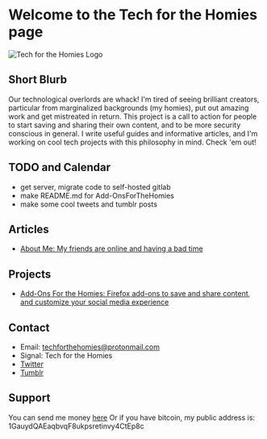 # Welcome to the Tech for the Homies page

![Tech for the Homies Logo](https://i.imgur.com/Qc550G7.png)

## Short Blurb
Our technological overlords are whack! I'm tired of seeing brilliant creators, particular from marginalized backgrounds (my homies), put out amazing work and get mistreated in return. This project is a call to action for people to start saving and sharing their own content, and to be more security conscious in general. I write useful guides and informative articles, and I'm working on cool tech projects with this philosophy in mind. Check 'em out!

## TODO and Calendar
* get server, migrate code to self-hosted gitlab
* make README.md for Add-OnsForTheHomies
* make some cool tweets and tumblr posts

## Articles
* [About Me: My friends are online and having a bad time](https://rentry.co/techforthehomies_aboutme)

## Projects
* [Add-Ons For the Homies: Firefox add-ons to save and share content, and customize your social media experience](https://github.com/techforthehomies/Add-OnsForTheHomies)

## Contact
* Email: techforthehomies@protonmail.com
* Signal: Tech for the Homies
* [Twitter](https://twitter.com/homies_tech)
* [Tumblr](https://techforthehomies.tumblr.com/)

## Support
You can send me money [here](paypal.me/AustinCarvey)
Or if you have bitcoin, my public address is: 1GauydQAEaqbvqF8ukpsretinvy4CtEp8c 
